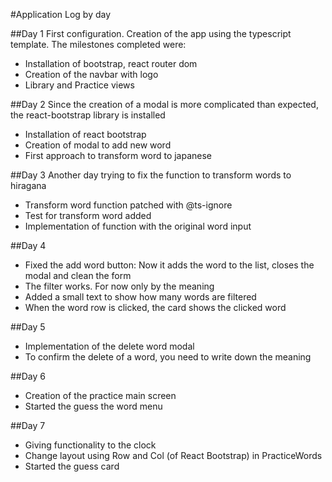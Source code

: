 #Application Log by day

##Day 1
First configuration. Creation of the app using the typescript template. The milestones completed were:

-   Installation of bootstrap, react router dom
-   Creation of the navbar with logo
-   Library and Practice views

##Day 2
Since the creation of a modal is more complicated than expected, the react-bootstrap library is installed

-   Installation of react bootstrap
-   Creation of modal to add new word
-   First approach to transform word to japanese

##Day 3
Another day trying to fix the function to transform words to hiragana

-   Transform word function patched with @ts-ignore
-   Test for transform word added
-   Implementation of function with the original word input

##Day 4

-   Fixed the add word button: Now it adds the word to the list, closes the modal and clean the form
-   The filter works. For now only by the meaning
-   Added a small text to show how many words are filtered
-   When the word row is clicked, the card shows the clicked word

##Day 5

-   Implementation of the delete word modal
-   To confirm the delete of a word, you need to write down the meaning

##Day 6

-   Creation of the practice main screen
-   Started the guess the word menu

##Day 7

-   Giving functionality to the clock
-   Change layout using Row and Col (of React Bootstrap) in PracticeWords
-   Started the guess card
